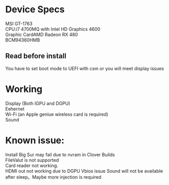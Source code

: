 # Device Specs
MSI GT-1763  
CPU:i7 4700MQ with Intel HD Graphics 4600  
Graphic CardAMD Radeon RX 480  
BCM94360HMB  

## Read before install
You have to set boot mode to UEFI with csm or you will meet display issues  

# Working
Display (Both IGPU and DGPU)  
Eehernet  
Wi-Fi (an Apple geniue wireless card is required)  
Sound  

# Known issue:
Install Big Sur may fail due to nvram in Clover Builds  
FileValut is not supported  
Card reader not working.  
HDMI out not working due to DGPU Vbios issue 
Sound will not be available after sleep。Maybe more injection is required
 



